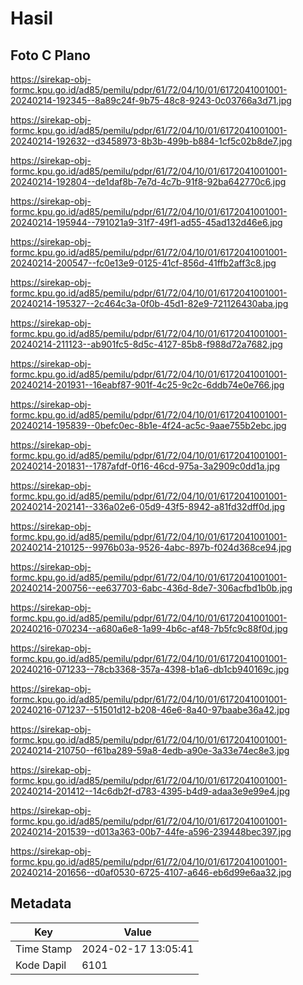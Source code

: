 # Hasil

## Foto C Plano

https://sirekap-obj-formc.kpu.go.id/ad85/pemilu/pdpr/61/72/04/10/01/6172041001001-20240214-192345--8a89c24f-9b75-48c8-9243-0c03766a3d71.jpg

https://sirekap-obj-formc.kpu.go.id/ad85/pemilu/pdpr/61/72/04/10/01/6172041001001-20240214-192632--d3458973-8b3b-499b-b884-1cf5c02b8de7.jpg

https://sirekap-obj-formc.kpu.go.id/ad85/pemilu/pdpr/61/72/04/10/01/6172041001001-20240214-192804--de1daf8b-7e7d-4c7b-91f8-92ba642770c6.jpg

https://sirekap-obj-formc.kpu.go.id/ad85/pemilu/pdpr/61/72/04/10/01/6172041001001-20240214-195944--791021a9-31f7-49f1-ad55-45ad132d46e6.jpg

https://sirekap-obj-formc.kpu.go.id/ad85/pemilu/pdpr/61/72/04/10/01/6172041001001-20240214-200547--fc0e13e9-0125-41cf-856d-41ffb2aff3c8.jpg

https://sirekap-obj-formc.kpu.go.id/ad85/pemilu/pdpr/61/72/04/10/01/6172041001001-20240214-195327--2c464c3a-0f0b-45d1-82e9-721126430aba.jpg

https://sirekap-obj-formc.kpu.go.id/ad85/pemilu/pdpr/61/72/04/10/01/6172041001001-20240214-211123--ab901fc5-8d5c-4127-85b8-f988d72a7682.jpg

https://sirekap-obj-formc.kpu.go.id/ad85/pemilu/pdpr/61/72/04/10/01/6172041001001-20240214-201931--16eabf87-901f-4c25-9c2c-6ddb74e0e766.jpg

https://sirekap-obj-formc.kpu.go.id/ad85/pemilu/pdpr/61/72/04/10/01/6172041001001-20240214-195839--0befc0ec-8b1e-4f24-ac5c-9aae755b2ebc.jpg

https://sirekap-obj-formc.kpu.go.id/ad85/pemilu/pdpr/61/72/04/10/01/6172041001001-20240214-201831--1787afdf-0f16-46cd-975a-3a2909c0dd1a.jpg

https://sirekap-obj-formc.kpu.go.id/ad85/pemilu/pdpr/61/72/04/10/01/6172041001001-20240214-202141--336a02e6-05d9-43f5-8942-a81fd32dff0d.jpg

https://sirekap-obj-formc.kpu.go.id/ad85/pemilu/pdpr/61/72/04/10/01/6172041001001-20240214-210125--9976b03a-9526-4abc-897b-f024d368ce94.jpg

https://sirekap-obj-formc.kpu.go.id/ad85/pemilu/pdpr/61/72/04/10/01/6172041001001-20240214-200756--ee637703-6abc-436d-8de7-306acfbd1b0b.jpg

https://sirekap-obj-formc.kpu.go.id/ad85/pemilu/pdpr/61/72/04/10/01/6172041001001-20240216-070234--a680a6e8-1a99-4b6c-af48-7b5fc9c88f0d.jpg

https://sirekap-obj-formc.kpu.go.id/ad85/pemilu/pdpr/61/72/04/10/01/6172041001001-20240216-071233--78cb3368-357a-4398-b1a6-db1cb940169c.jpg

https://sirekap-obj-formc.kpu.go.id/ad85/pemilu/pdpr/61/72/04/10/01/6172041001001-20240216-071237--51501d12-b208-46e6-8a40-97baabe36a42.jpg

https://sirekap-obj-formc.kpu.go.id/ad85/pemilu/pdpr/61/72/04/10/01/6172041001001-20240214-210750--f61ba289-59a8-4edb-a90e-3a33e74ec8e3.jpg

https://sirekap-obj-formc.kpu.go.id/ad85/pemilu/pdpr/61/72/04/10/01/6172041001001-20240214-201412--14c6db2f-d783-4395-b4d9-adaa3e9e99e4.jpg

https://sirekap-obj-formc.kpu.go.id/ad85/pemilu/pdpr/61/72/04/10/01/6172041001001-20240214-201539--d013a363-00b7-44fe-a596-239448bec397.jpg

https://sirekap-obj-formc.kpu.go.id/ad85/pemilu/pdpr/61/72/04/10/01/6172041001001-20240214-201656--d0af0530-6725-4107-a646-eb6d99e6aa32.jpg


## Metadata

| Key        | Value               |
| ---------- | ------------------- |
| Time Stamp | 2024-02-17 13:05:41 |
| Kode Dapil | 6101                |



